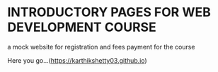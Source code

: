 # INTRODUCTORY PAGES FOR WEB DEVELOPMENT COURSE      

a mock website for registration and fees payment for the course

Here you go...(https://karthikshetty03.github.io)
